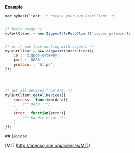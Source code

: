 

**Example**

```js
var myRestClient; /* create your own RestClient. */


/* basic usage */
myRestClient = new ZigposRtlsRestClient('zigpos-gateway');


/* or if you love working with objects */
myRestClient = new ZigposRtlsRestClient({
	ip : 'zigpos-gateway',
	port : '8083'
	protocol : 'https',
});




/* get all devices from API: */
myRestClient.getAllDevices({
	success : function(data){
		/** data  **/
	},
	error : function(error){
		/** handle error **/
	}
});

```



\## License

\[MIT\](http://opensource.org/licenses/MIT)
